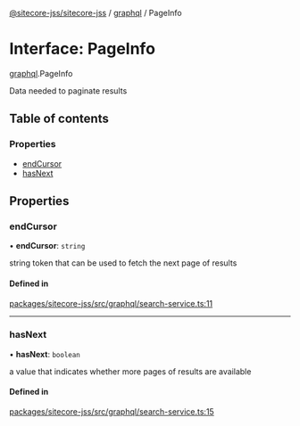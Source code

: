 [@sitecore-jss/sitecore-jss](../README.md) / [graphql](../modules/graphql.md) / PageInfo

# Interface: PageInfo

[graphql](../modules/graphql.md).PageInfo

Data needed to paginate results

## Table of contents

### Properties

- [endCursor](graphql.PageInfo.md#endcursor)
- [hasNext](graphql.PageInfo.md#hasnext)

## Properties

### endCursor

• **endCursor**: `string`

string token that can be used to fetch the next page of results

#### Defined in

[packages/sitecore-jss/src/graphql/search-service.ts:11](https://github.com/Sitecore/jss/blob/1b68e94e9/packages/sitecore-jss/src/graphql/search-service.ts#L11)

___

### hasNext

• **hasNext**: `boolean`

a value that indicates whether more pages of results are available

#### Defined in

[packages/sitecore-jss/src/graphql/search-service.ts:15](https://github.com/Sitecore/jss/blob/1b68e94e9/packages/sitecore-jss/src/graphql/search-service.ts#L15)
